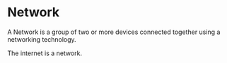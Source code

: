 # Network
A Network is a group of two or more devices connected together using a networking technology. 
The internet is a network.